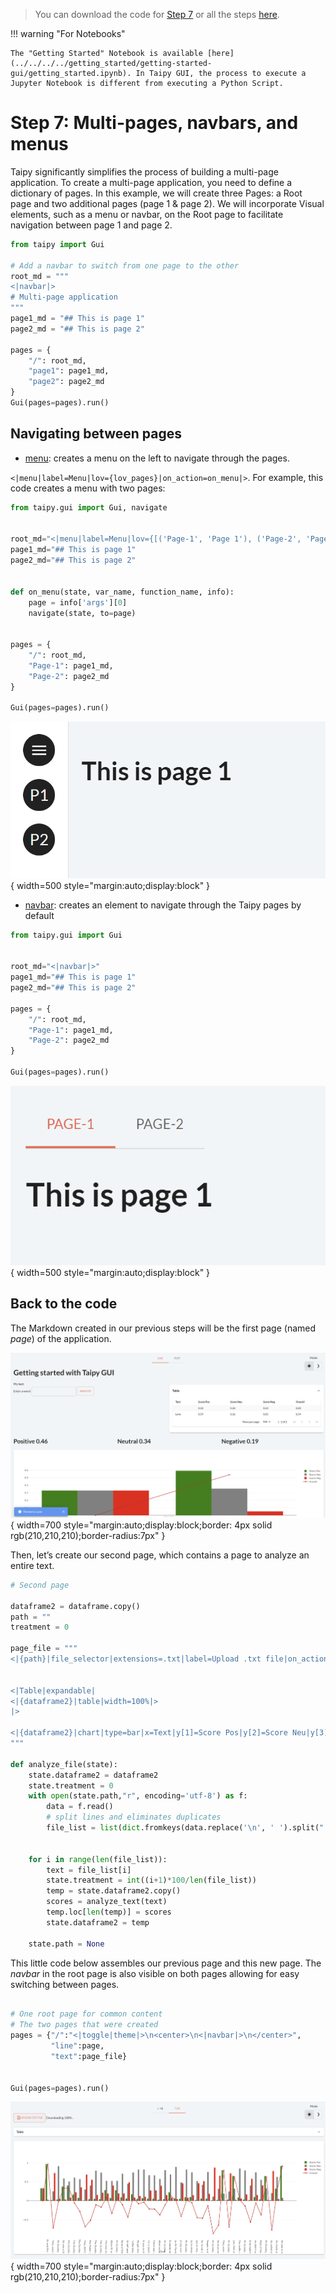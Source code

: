 > You can download the code for
<a href="./../src/step_07.py" download>Step 7</a> 
or all the steps <a href="./../src/src.zip" download>here</a>. 

!!! warning "For Notebooks"

    The "Getting Started" Notebook is available [here](../../../../getting_started/getting-started-gui/getting_started.ipynb). In Taipy GUI, the process to execute a Jupyter Notebook is different from executing a Python Script.

# Step 7: Multi-pages, navbars, and menus

Taipy significantly simplifies the process of building a multi-page application. To create a multi-page application, 
you need to define a dictionary of pages. In this example, we will create three Pages: 
a Root page and two additional pages (page 1 & page 2). We will incorporate Visual elements, 
such as a menu or navbar, on the Root page to facilitate navigation between page 1 and page 2.


```python
from taipy import Gui

# Add a navbar to switch from one page to the other
root_md = """
<|navbar|>
# Multi-page application
"""
page1_md = "## This is page 1"
page2_md = "## This is page 2"

pages = {
    "/": root_md,
    "page1": page1_md,
    "page2": page2_md
}
Gui(pages=pages).run()
```

## Navigating between pages

- [menu](../../../../manuals/gui/viselements/menu.md): creates a menu on the left to navigate through the pages.

`<|menu|label=Menu|lov={lov_pages}|on_action=on_menu|>`. For example, this code creates a menu with two pages:

```python
from taipy.gui import Gui, navigate


root_md="<|menu|label=Menu|lov={[('Page-1', 'Page 1'), ('Page-2', 'Page 2')]}|on_action=on_menu|>"
page1_md="## This is page 1"
page2_md="## This is page 2"


def on_menu(state, var_name, function_name, info):
    page = info['args'][0]
    navigate(state, to=page)
   
   
pages = {
    "/": root_md,
    "Page-1": page1_md,
    "Page-2": page2_md
}

Gui(pages=pages).run()
```

![Menu](menu.png){ width=500 style="margin:auto;display:block" }

- [navbar](../../../../manuals/gui/viselements/navbar.md): creates an element to navigate through the Taipy pages by default

```python
from taipy.gui import Gui


root_md="<|navbar|>"
page1_md="## This is page 1"
page2_md="## This is page 2"

pages = {
    "/": root_md,
    "Page-1": page1_md,
    "Page-2": page2_md
}

Gui(pages=pages).run()
```
 
![Navbar](navbar.png){ width=500 style="margin:auto;display:block" }

 
## Back to the code

The Markdown created in our previous steps will be the first page (named _page_) of the application. 

![Previous Markdown](first_markdown.png){ width=700 style="margin:auto;display:block;border: 4px solid rgb(210,210,210);border-radius:7px" }

Then, let’s create our second page, which contains a page to analyze an entire text.

```python
# Second page

dataframe2 = dataframe.copy()
path = ""
treatment = 0

page_file = """
<|{path}|file_selector|extensions=.txt|label=Upload .txt file|on_action=analyze_file|> <|{f'Downloading {treatment}%...'}|>


<|Table|expandable|
<|{dataframe2}|table|width=100%|>
|>

<|{dataframe2}|chart|type=bar|x=Text|y[1]=Score Pos|y[2]=Score Neu|y[3]=Score Neg|y[4]=Overall|color[1]=green|color[2]=grey|color[3]=red|type[4]=line|height=800px|>
"""

def analyze_file(state):
    state.dataframe2 = dataframe2
    state.treatment = 0
    with open(state.path,"r", encoding='utf-8') as f:
        data = f.read()
        # split lines and eliminates duplicates
        file_list = list(dict.fromkeys(data.replace('\n', ' ').split(".")[:-1]))
    
    
    for i in range(len(file_list)):
        text = file_list[i]
        state.treatment = int((i+1)*100/len(file_list))
        temp = state.dataframe2.copy()
        scores = analyze_text(text)
        temp.loc[len(temp)] = scores
        state.dataframe2 = temp
        
    state.path = None
```    

This little code below assembles our previous page and this new page. The _navbar_ in the root page is also visible on both pages allowing for easy switching between pages. 

```python

# One root page for common content
# The two pages that were created
pages = {"/":"<|toggle|theme|>\n<center>\n<|navbar|>\n</center>",
         "line":page,
         "text":page_file}


Gui(pages=pages).run()
```

![Multi Pages](result.png){ width=700 style="margin:auto;display:block;border: 4px solid rgb(210,210,210);border-radius:7px" }
